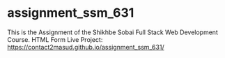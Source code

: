 # assignment_ssm_631
This is the Assignment of the Shikhbe Sobai Full Stack Web Development Course.
HTML Form Live Project: https://contact2masud.github.io/assignment_ssm_631/
